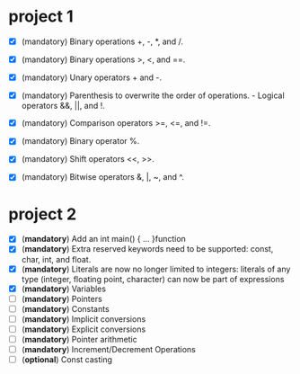 # project 1
- [x] (mandatory) Binary operations +, -, *, and /.
- [x] (mandatory) Binary operations >, <, and ==.
- [x] (mandatory) Unary operators + and -.
- [x] (mandatory) Parenthesis to overwrite the order of operations. - [ ](mandatory) Logical operators &&, ||, and !.
- [x] (mandatory) Comparison operators >=, <=, and !=.
- [x] (mandatory) Binary operator %.
- [x] (mandatory) Shift operators <<, >>.
- [x] (mandatory) Bitwise operators &, |, ~, and ^.


# project 2
- [x] (**mandatory**) Add an int main() { ... }function
- [x] (**mandatory**) Extra reserved keywords need to be supported: const, char, int, and float.
- [x] (**mandatory**) Literals are now no longer limited to integers: literals of any type (integer, floating point, character) can now be part of expressions
- [x] (**mandatory**) Variables
- [ ] (**mandatory**) Pointers
- [ ] (**mandatory**) Constants
- [ ] (**mandatory**) Implicit conversions
- [ ] (**mandatory**) Explicit conversions
- [ ] (**mandatory**) Pointer arithmetic
- [ ] (**mandatory**) Increment/Decrement Operations
- [ ] (**optional**) Const casting

